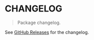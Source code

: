 # CHANGELOG

> Package changelog.

See [GitHub Releases](https://github.com/stdlib-js/process-chdir/releases) for the changelog.